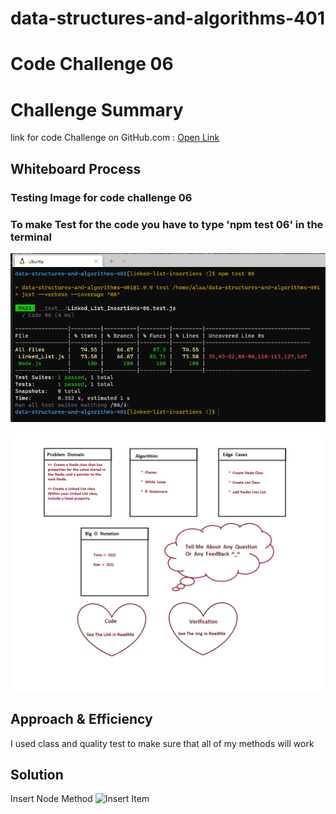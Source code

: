 
# data-structures-and-algorithms-401

# Code Challenge 06

# Challenge Summary
<!-- Description of the challenge -->
link for code Challenge on GitHub.com : [Open Link](https://github.com/AlaaN-Smadi/data-structures-and-algorithms-401) 


## Whiteboard Process
<!-- Embedded whiteboard image -->
### Testing Image for code challenge 06
### To make Test for the code you have to type 'npm test 06' in the terminal 

![Code_401_06](Images/Class_06_test.PNG)

![Code_401_06_Whiteboard](Images/code_challenge_06_WhiteBoard.PNG) 



## Approach & Efficiency
<!-- What approach did you take? Why? What is the Big O space/time for this approach? -->
I used class and quality test to make sure that all of my methods will work 



## Solution
<!-- Show how to run your code, and examples of it in action -->
Insert Node Method
![Insert Item](https://miro.medium.com/max/1838/1*DGdcFs0X3XA0jYjqUgy6cg.png)


